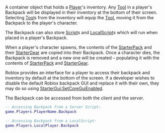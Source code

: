 A container object that holds a [Player](https://developer.roblox.com/en-us/api-reference/class/Player)'s inventory. Any [Tool](https://developer.roblox.com/en-us/api-reference/class/Tool) in a player's Backpack will be displayed in their inventory at the bottom of their screen. Selecting [Tool](https://developer.roblox.com/en-us/api-reference/class/Tool)s from the inventory will equip the [Tool](https://developer.roblox.com/en-us/api-reference/class/Tool), moving it from the Backpack to the player's character.

The Backpack can also store [Script](https://developer.roblox.com/en-us/api-reference/class/Script)s and [LocalScript](https://developer.roblox.com/en-us/api-reference/class/LocalScript)s which will run when placed in a player's Backpack.

When a player's character spawns, the contents of the [StarterPack](https://developer.roblox.com/en-us/api-reference/class/StarterPack) and their [StarterGear](https://developer.roblox.com/en-us/api-reference/class/StarterGear) are copied into their Backpack. Once a character dies, the Backpack is removed and a new one will be created – populating it with the contents of [StarterPack](https://developer.roblox.com/en-us/api-reference/class/StarterPack) and [StarterGear](https://developer.roblox.com/en-us/api-reference/class/StarterGear).

Roblox provides an interface for a player to access their backpack and inventory by default at the bottom of the screen. If a developer wishes to disable the default Roblox backpack GUI and replace it with their own, they may do so using [StarterGui:SetCoreGuiEnabled](https://developer.roblox.com/en-us/api-reference/function/StarterGui/SetCoreGuiEnabled).

The Backpack can be accessed from both the client and the server.

```Lua
-- Accessing Backpack from a Server Script:
game.Players.PlayerName.Backpack
 
-- Accessing Backpack from a LocalScript:
game.Players.LocalPlayer.Backpack
```